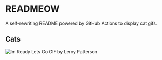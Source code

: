 # READMEOW

A self-rewriting README powered by GitHub Actions to display cat gifs.

## Cats

![Im Ready Lets Go GIF by Leroy Patterson](https://media4.giphy.com/media/CjmvTCZf2U3p09Cn0h/200.gif?cid=9acd02da2qr2h0t57h7mpz1iaejpzvephvzbd77r7ug0992l&ep=v1_gifs_search&rid=200.gif&ct=g)

